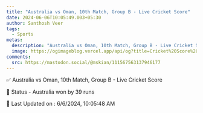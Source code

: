 ```yaml
---
title: "Australia vs Oman, 10th Match, Group B - Live Cricket Score"
date: 2024-06-06T10:05:49.003+05:30
author: Santhosh Veer
tags:
  - Sports
metas:
  description: "Australia vs Oman, 10th Match, Group B - Live Cricket Score - Australia won by 39 runs"
  image: https://ogimageblog.vercel.app/api/og?title=Cricket%20Score%20%F0%9F%8F%8F
comments:
  src: https://mastodon.social/@mskian/111567563137946177
---
```


✅ Australia vs Oman, 10th Match, Group B - Live Cricket Score

📑 Status - Australia won by 39 runs

<!--more-->

📝 Last Updated on : 6/6/2024, 10:05:48 AM
